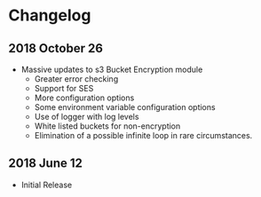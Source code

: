 # Changelog

## 2018 October 26
* Massive updates to s3 Bucket Encryption module
    * Greater error checking
    * Support for SES
    * More configuration options
    * Some environment variable configuration options
    * Use of logger with log levels
    * White listed buckets for non-encryption
    * Elimination of a possible infinite loop in rare circumstances.

## 2018 June 12

* Initial Release

<!-- vim:expandtab:spell:ts=4
-->
